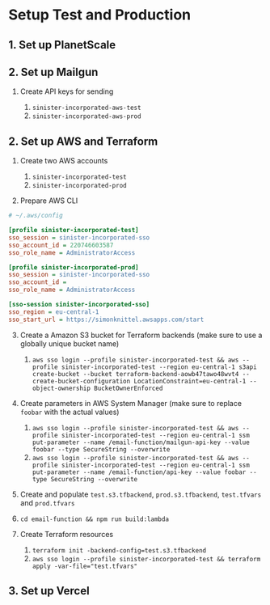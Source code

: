 # Setup Test and Production

## 1. Set up PlanetScale

## 2. Set up Mailgun

1. Create API keys for sending

   1. `sinister-incorporated-aws-test`
   2. `sinister-incorporated-aws-prod`

## 2. Set up AWS and Terraform

1. Create two AWS accounts

   1. `sinister-incorporated-test`
   2. `sinister-incorporated-prod`

2. Prepare AWS CLI

```ini
# ~/.aws/config

[profile sinister-incorporated-test]
sso_session = sinister-incorporated-sso
sso_account_id = 220746603587
sso_role_name = AdministratorAccess

[profile sinister-incorporated-prod]
sso_session = sinister-incorporated-sso
sso_account_id =
sso_role_name = AdministratorAccess

[sso-session sinister-incorporated-sso]
sso_region = eu-central-1
sso_start_url = https://simonknittel.awsapps.com/start
```

3. Create a Amazon S3 bucket for Terraform backends (make sure to use a globally unique bucket name)

   1. `aws sso login --profile sinister-incorporated-test && aws --profile sinister-incorporated-test --region eu-central-1 s3api create-bucket --bucket terraform-backend-aowb47tawo48wvt4 --create-bucket-configuration LocationConstraint=eu-central-1 --object-ownership BucketOwnerEnforced`

4. Create parameters in AWS System Manager (make sure to replace `foobar` with the actual values)

   1. `aws sso login --profile sinister-incorporated-test && aws --profile sinister-incorporated-test --region eu-central-1 ssm put-parameter --name /email-function/mailgun-api-key --value foobar --type SecureString --overwrite`
   2. `aws sso login --profile sinister-incorporated-test && aws --profile sinister-incorporated-test --region eu-central-1 ssm put-parameter --name /email-function/api-key --value foobar --type SecureString --overwrite`

5. Create and populate `test.s3.tfbackend`, `prod.s3.tfbackend`, `test.tfvars` and `prod.tfvars`
6. `cd email-function && npm run build:lambda`
7. Create Terraform resources

   1. `terraform init -backend-config=test.s3.tfbackend`
   2. `aws sso login --profile sinister-incorporated-test && terraform apply -var-file="test.tfvars"`

## 3. Set up Vercel
